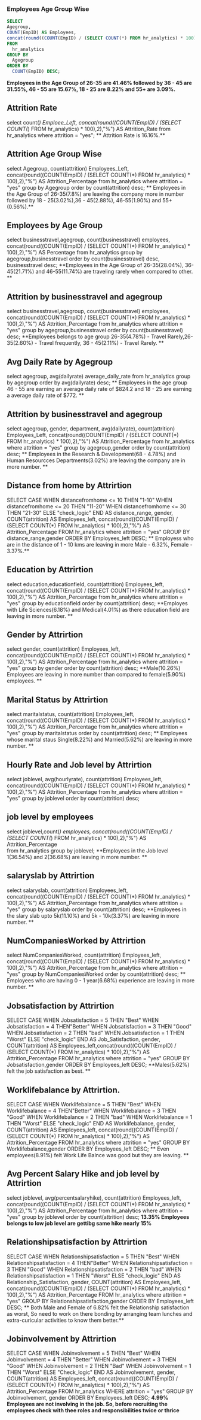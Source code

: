 ### Employees Age Group Wise

````sql
SELECT
Agegroup,
COUNT(EmpID) AS Employees,
concat(round((COUNT(EmpID) / (SELECT COUNT(*) FROM hr_analytics) * 100),2),"%") AS Percentage
FROM
  hr_analytics
GROUP BY
  Agegroup
ORDER BY
  COUNT(EmpID) DESC;
````

**Employees in the Age Group of 26-35 are 41.46% followed by 36 - 45 are 31.55%, 46 - 55 are 15.67%, 18 - 25 are 8.22% and  55+ are 3.09%.**

## Attrition Rate
select count(*) Emploee_Left, concat(round((COUNT(EmpID) / (SELECT COUNT(*) FROM hr_analytics) * 100),2),"%") AS Attrition_Rate
from hr_analytics
where attrition = "yes";
** Attrition Rate is 16.16%.**

## Attrition Age Group Wise
select Agegroup, count(attrition) Employees_Left, concat(round((COUNT(EmpID) / (SELECT COUNT(*) FROM hr_analytics) * 100),2),"%") AS Attrition_Percentage
from hr_analytics
where attrition = "yes"
group by Agegroup
order by count(attrition) desc;
** Employees in the Age Group of 26-35(7.8%) are leaving the company more in number followed by 18 - 25(3.02%),36 - 45(2.88%), 46-55(1.90%) and 55+(0.56%).**

## Employees by Age  Group
select businesstravel,agegroup, count(businesstravel) employees, concat(round((COUNT(EmpID) / (SELECT COUNT(*) FROM hr_analytics) * 100),2),"%") AS Percentage
from hr_analytics
group by agegroup,businesstravel
order by count(businesstravel) desc, businesstravel desc;
**Employees in the Age Group of 26-35(28.04%), 36-45(21.71%) and 46-55(11.74%) are traveling rarely when compared to other. **


## Attrition by businesstravel and agegroup
select businesstravel,agegroup, count(businesstravel) employees, concat(round((COUNT(EmpID) / (SELECT COUNT(*) FROM hr_analytics) * 100),2),"%") AS Attrition_Percentage
from hr_analytics
where attrition = "yes"
group by agegroup,businesstravel
order by count(businesstravel) desc;
**Employees belongs to age group 26-35(4.78%) - Travel Rarely,26-35(2.60%) - Travel frequently, 36 - 45(2.11%) - Travel Rarely. **

## Avg Daily Rate by Agegroup
select agegroup, avg(dailyrate) average_daily_rate
from hr_analytics
group by agegroup
order by avg(dailyrate) desc;
** Employees in the age group 46 - 55 are earning an average daily rate of $824.2 and 18 - 25 are earning a average daily rate of $772. **

## Attrition by businesstravel and agegroup
select agegroup, gender, department, avg(dailyrate), count(attrition) Employees_Left, concat(round((COUNT(EmpID) / (SELECT COUNT(*) FROM hr_analytics) * 100),2),"%") AS Attrition_Percentage
from hr_analytics
where attrition = "yes"
group by agegroup,gender
order by count(attrition) desc;
** Employees in the Research & Development(68 - 4.78%) and Human Resourcces Departments(3.02%) are leaving the company are in more number. **

## Distance from home by Attrirtion
SELECT 
    CASE
        WHEN distancefromhome <= 10 THEN "1-10"
        WHEN distancefromhome <= 20 THEN "11-20"
        WHEN distancefromhome <= 30 THEN "21-30"
        ELSE "check_logic"
    END AS distance_range,
    gender,
    COUNT(attrition) AS Employees_left, concat(round((COUNT(EmpID) / (SELECT COUNT(*) FROM hr_analytics) * 100),2),"%") AS Attrition_Percentage
FROM hr_analytics
where attrition = "yes"
GROUP BY distance_range,gender
ORDER BY Employees_left DESC;
** Employess who are in the distance of 1 - 10 kms are leaving in more Male - 6.32%, Female - 3.37%.**

## Education by Attrirtion
select education,educationfield, count(attrition) Employees_left, concat(round((COUNT(EmpID) / (SELECT COUNT(*) FROM hr_analytics) * 100),2),"%") AS Attrition_Percentage
from hr_analytics
where attrition = "yes"
group by educationfield
order by count(attrition) desc;
**Employes with Life Sciences(6.18%) and Medical(4.01%) as there education field are leaving in more number. **


## Gender by Attrirtion
select gender, count(attrition) Employees_left, concat(round((COUNT(EmpID) / (SELECT COUNT(*) FROM hr_analytics) * 100),2),"%") AS Attrition_Percentage
from hr_analytics
where attrition = "yes"
group by gender
order by count(attrition) desc;
**Male(10.26%) Employees are leaving in more number than compared to female(5.90%) employees. **


## Marital Status by Attrirtion
select maritalstatus, count(attrition) Employees_left, concat(round((COUNT(EmpID) / (SELECT COUNT(*) FROM hr_analytics) * 100),2),"%") AS Attrition_Percentage
from hr_analytics
where attrition = "yes"
group by maritalstatus
order by count(attrition) desc;
** Employees whose marital staus Single(8.22%) and Married(5.62%) are leaving in more number. **

## Hourly Rate and Job level by Attrirtion
select joblevel, avg(hourlyrate), count(attrition) Employees_left, concat(round((COUNT(EmpID) / (SELECT COUNT(*) FROM hr_analytics) * 100),2),"%") AS Attrition_Percentage
from hr_analytics
where attrition = "yes"
group by joblevel
order by count(attrition) desc;

## job level by employees
select joblevel,count(*) employees, concat(round((COUNT(EmpID) / (SELECT COUNT(*) FROM hr_analytics) * 100),2),"%") AS Attrition_Percentage  
from hr_analytics
group by joblevel;
**Employees in the Job level 1(36.54%) and 2(36.68%) are leaving in more number. **  

## salaryslab by Attrirtion
select salaryslab, count(attrition) Employees_left, concat(round((COUNT(EmpID) / (SELECT COUNT(*) FROM hr_analytics) * 100),2),"%") AS Attrition_Percentage
from hr_analytics
where attrition = "yes"
group by salaryslab
order by count(attrition) desc;
**Employees in the slary slab upto 5k(11.10%) and 5k - 10k(3.37%) are leaving in more number. **

## NumCompaniesWorked by Attrirtion
select NumCompaniesWorked, count(attrition) Employees_left, concat(round((COUNT(EmpID) / (SELECT COUNT(*) FROM hr_analytics) * 100),2),"%") AS Attrition_Percentage
from hr_analytics
where attrition = "yes"
group by NumCompaniesWorked
order by count(attrition) desc;
** Employees who are having 0 - 1 year(6.68%) experience are leaving in more number. **

## Jobsatisfaction by Attrirtion
SELECT 
    CASE
        WHEN Jobsatisfaction = 5 THEN "Best"
        WHEN Jobsatisfaction = 4 THEN"Better"
        WHEN Jobsatisfaction = 3 THEN "Good"
        WHEN Jobsatisfaction = 2 THEN "bad"
        WHEN Jobsatisfaction = 1 THEN "Worst"
        ELSE "check_logic"
    END AS Job_Satisfaction,
    gender,
    COUNT(attrition) AS Employees_left,concat(round((COUNT(EmpID) / (SELECT COUNT(*) FROM hr_analytics) * 100),2),"%") AS Attrition_Percentage
FROM hr_analytics
where attrition = "yes"
GROUP BY Jobsatisfaction,gender
ORDER BY Employees_left DESC;
**Males(5.62%) felt the job satisfaction as best. **

## Worklifebalance by Attrirtion.
SELECT 
    CASE
        WHEN Worklifebalance = 5 THEN "Best"
        WHEN Worklifebalance = 4 THEN"Better"
        WHEN Worklifebalance = 3 THEN "Good"
        WHEN Worklifebalance = 2 THEN "bad"
        WHEN Worklifebalance = 1 THEN "Worst"
        ELSE "check_logic"
    END AS Worklifebalance,
    gender,
    COUNT(attrition) AS Employees_left, concat(round((COUNT(EmpID) / (SELECT COUNT(*) FROM hr_analytics) * 100),2),"%") AS Attrition_Percentage
FROM hr_analytics
where attrition = "yes"
GROUP BY Worklifebalance,gender
ORDER BY Employees_left DESC;
** Even employees(8.91%) felt Work Life Balnce was good but they are leaving. **

## Avg Percent Salary Hike and job level by Attrirtion
select joblevel, avg(percentsalaryhike), count(attrition) Employees_left, concat(round((COUNT(EmpID) / (SELECT COUNT(*) FROM hr_analytics) * 100),2),"%") AS Attrition_Percentage
from hr_analytics
where attrition = "yes"
group by joblevel
order by count(attrition) desc;
**13.35% Employees belongs to low job level are gettibg same hike nearly 15%**

## Relationshipsatisfaction by Attrirtion
SELECT 
    CASE
        WHEN Relationshipsatisfaction = 5 THEN "Best"
        WHEN Relationshipsatisfaction = 4 THEN"Better"
        WHEN Relationshipsatisfaction = 3 THEN "Good"
        WHEN Relationshipsatisfaction = 2 THEN "bad"
        WHEN Relationshipsatisfaction = 1 THEN "Worst"
        ELSE "check_logic"
    END AS Relationship_Satisfaction,
    gender,
    COUNT(attrition) AS Employees_left, concat(round((COUNT(EmpID) / (SELECT COUNT(*) FROM hr_analytics) * 100),2),"%") AS Attrition_Percentage
FROM hr_analytics
where attrition = "yes"
GROUP BY Relationshipsatisfaction,gender
ORDER BY Employees_left DESC;
** Both Male and Female of 6.82% felt the Relationship satisfaction as worst, So need to work on there bonding by arranging team lunches and extra-curicular activities to know them better.**


## Jobinvolvement by Attrirtion
SELECT 
    CASE
        WHEN Jobinvolvement = 5 THEN "Best"
        WHEN Jobinvolvement = 4 THEN "Better"
        WHEN Jobinvolvement = 3 THEN "Good"
        WHEN Jobinvolvement = 2 THEN "Bad"
        WHEN Jobinvolvement = 1 THEN "Worst"
        ELSE "Check_logic"
    END AS Jobinvolvement,
    gender,
    COUNT(attrition) AS Employees_left,
    concat(round((COUNT(EmpID) / (SELECT COUNT(*) FROM hr_analytics) * 100),2),"%") AS Attrition_Percentage
FROM hr_analytics
WHERE attrition = "yes"
GROUP BY Jobinvolvement, gender
ORDER BY Employees_left DESC;
**4.99% Employees are not involving in the job. So, before recruiting the employees check with thee roles and responsibilities twice or thrice**
